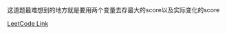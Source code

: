 这道题最难想到的地方就是要用两个变量去存最大的score以及实际变化的score  

[LeetCode Link](https://leetcode.com/problems/bag-of-tokens/)  